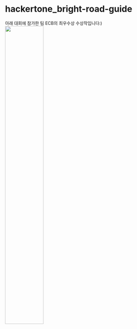 # hackertone_bright-road-guide
아래 대회에 참가한 팀 ECB의 최우수상 수상작입니다:)
<img src="https://www.kisa.or.kr/uploadfile/images/000043/20200717154156563_2SUTS9OW.jpg" width="50%"><img>
